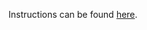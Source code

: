 Instructions can be found [here](https://devops-lecture.as-code.link/tutorials/update-version-as-instance-group#solution-local).
